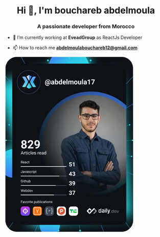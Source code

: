 <h1 align="center">Hi 👋, I'm bouchareb abdelmoula</h1>
<h3 align="center">A passionate developer from Morocco</h3>

- 🔭 I’m currently working at **EveadGroup** as ReactJs Developer

- 📫 How to reach me **abdelmoulabouchareb12@gmail.com**

<a href="https://app.daily.dev/abdelmoula17"><img src="https://github.com/abdelmoula17/abdelmoula17/blob/main/devcard.svg" width="400" alt="abdelmoula bouchareb dev's card"/></a>



